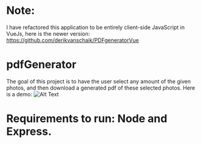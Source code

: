 # Note:
I have refactored this application to be entirely client-side JavaScript in VueJs, here is the newer version: https://github.com/derikvanschaik/PDFgeneratorVue
# pdfGenerator
The goal of this project is to have the user select any amount of the given photos, and then download a generated pdf of these selected photos. Here is a demo:
![Alt Text](https://github.com/derikvanschaik/PDFgenerator/blob/main/demo.gif)
# Requirements to run: Node and Express. 


